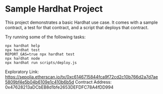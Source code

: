 # Sample Hardhat Project

This project demonstrates a basic Hardhat use case. It comes with a sample contract, a test for that contract, and a script that deploys that contract.

Try running some of the following tasks:

```shell
npx hardhat help
npx hardhat test
REPORT_GAS=true npx hardhat test
npx hardhat node
npx hardhat run scripts/deploy.js
```
Exploratory Link: https://sepolia.etherscan.io/tx/0xc6146715844fca9f72cd2c10b766d2a7d7ae5809bf4e5b04b6109e1c410b6b5d
Contract Address: 0x47628213aDCbEB8d1bfe2653DEFDFC78A4fDD994
